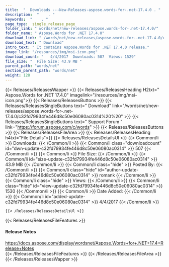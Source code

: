 ```yaml
---
title:  "  Downloads ---New-Releases-aspose.words-for-.net-17.4.0 . " 
description:  "    . " 
keywords:  "    . " 
page_type:  single_release_page
folder_link: " words/net/new-releases/aspose.words-for-.net-17.4.0/"
folder_name: " Aspose.Words for .NET 17.4.0"
download_link: " /words/net/new-releases/aspose.words-for-.net-17.4.0/c32fd79934fe446d8c50e06080ac0314"
download_text: " Download"
Intro_text: " It contains Aspose.Words for .NET 17.4.0 release."
image_link: "/resources/img/msi-icon.png"
download_count: "   4/4/2017  Downloads: 507  Views: 1529"
file_size: "  File Size: 43.9 MB "
parent_path: "words/net"
section_parent_path: "words/net"
weight: 128 
---
```


{{< Releases/ReleasesWapper >}}
  {{< Releases/ReleasesHeading H2txt=" Aspose.Words for .NET 17.4.0" imagelink="/resources/img/msi-icon.png">}}
  {{< Releases/ReleasesButtons >}}
    {{< Releases/ReleasesSingleButtons text=" Download" link="/words/net/new-releases/aspose.words-for-.net-17.4.0/c32fd79934fe446d8c50e06080ac0314%20%20" >}}
    {{< Releases/ReleasesSingleButtons text=" Support Forum " link="https://forum.aspose.com/c/words" >}}
  {{< Releases/ReleasesButtons >}}
  {{< Releases/ReleasesFileArea >}}
    {{< Releases/ReleasesHeading h4txt="File Details">}}
    {{< Releases/ReleasesDetailsUl >}}
            {{< Common/li  >}} Downloads: {{< /Common/li >}} 
      {{< Common/li class="downloadcount" id="dwn-update-c32fd79934fe446d8c50e06080ac0314" >}} 507 {{< /Common/li >}} 
      {{< Common/li  >}} File Size: {{< /Common/li >}} 
      {{< Common/li id="size-update-c32fd79934fe446d8c50e06080ac0314" >}} 43.9 MB {{< /Common/li >}} 
      {{< Common/li  class="hide" >}} Posted By: {{< /Common/li >}} 
      {{< Common/li class="hide" id="author-update-c32fd79934fe446d8c50e06080ac0314" >}} romank {{< /Common/li >}} 
      {{< Common/li class="hide"  >}} Views: {{< /Common/li >}} 
      {{< Common/li class="hide" id="view-update-c32fd79934fe446d8c50e06080ac0314" >}} 1530 {{< /Common/li >}} 
      {{< Common/li  >}} Date Added: {{< /Common/li >}} 
      {{< Common/li id="added-update-c32fd79934fe446d8c50e06080ac0314" >}} 4/4/2017 {{< /Common/li >}} 

    {{< /Releases/ReleasesDetailsUl >}}

  {{< Releases/ReleasesFileFeatures >}}
      <h4>Release Notes</h4><div><a href="https://docs.aspose.com/display/wordsnet/Aspose.Words+for+.NET+17.4+Release+Notes">https://docs.aspose.com/display/wordsnet/Aspose.Words+for+.NET+17.4+Release+Notes</a></div>
  {{< /Releases/ReleasesFileFeatures >}}
 {{< /Releases/ReleasesFileArea >}}
{{< /Releases/ReleasesWapper >}}


